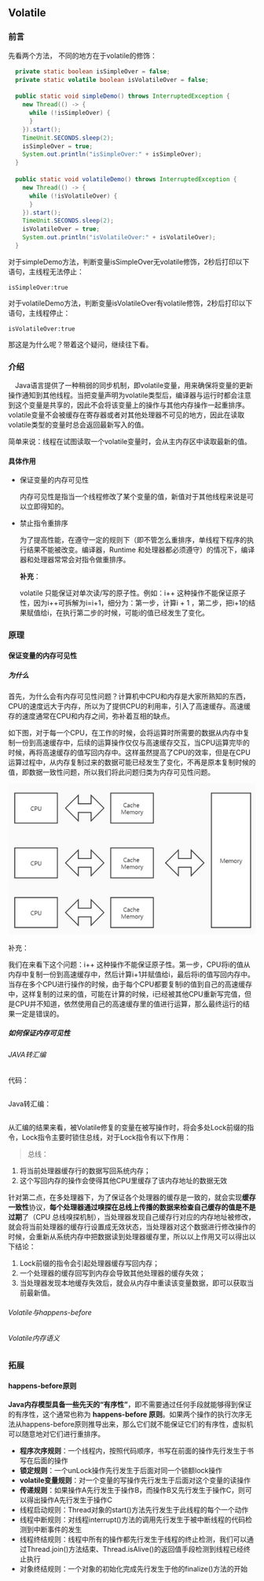 ## Volatile

### 前言

先看两个方法， 不同的地方在于volatile的修饰：

```java
  private static boolean isSimpleOver = false;
  private static volatile boolean isVolatileOver = false;

  public static void simpleDemo() throws InterruptedException {
    new Thread(() -> {
      while (!isSimpleOver) {
      }
    }).start();
    TimeUnit.SECONDS.sleep(2);
    isSimpleOver = true;
    System.out.println("isSimpleOver:" + isSimpleOver);
  }

  public static void volatileDemo() throws InterruptedException {
    new Thread(() -> {
      while (!isVolatileOver) {
      }
    }).start();
    TimeUnit.SECONDS.sleep(2);
    isVolatileOver = true;
    System.out.println("isVolatileOver:" + isVolatileOver);
  }
```

对于simpleDemo方法，判断变量isSimpleOver无volatile修饰，2秒后打印以下语句，主线程无法停止：

```text
isSimpleOver:true
```

对于volatileDemo方法，判断变量isVolatileOver有volatile修饰，2秒后打印以下语句，主线程停止：

```text
isVolatileOver:true
```

那这是为什么呢？带着这个疑问，继续往下看。

### 介绍

　Java语言提供了一种稍弱的同步机制，即volatile变量，用来确保将变量的更新操作通知到其他线程。当把变量声明为volatile类型后，编译器与运行时都会注意到这个变量是共享的，因此不会将该变量上的操作与其他内存操作一起重排序。volatile变量不会被缓存在寄存器或者对其他处理器不可见的地方，因此在读取volatile类型的变量时总会返回最新写入的值。

简单来说：线程在试图读取一个volatile变量时，会从主内存区中读取最新的值。

#### 具体作用

- 保证变量的内存可见性

  内存可见性是指当一个线程修改了某个变量的值，新值对于其他线程来说是可以立即得知的。

- 禁止指令重排序

  为了提高性能，在遵守一定的规则下（即不管怎么重排序，单线程下程序的执行结果不能被改变。编译器，Runtime 和处理器都必须遵守）的情况下，编译器和处理器常常会对指令做重排序。
  
  
  
  **补充**：
  
  volatile 只能保证对单次读/写的原子性。例如：i++ 这种操作不能保证原子性，因为i++可拆解为i=i+1，细分为：第一步，计算i + 1 ，第二步，把i+1的结果赋值给i，在执行第二步的时候，可能i的值已经发生了变化。

### 原理

#### 保证变量的内存可见性

##### 为什么

首先，为什么会有内存可见性问题？计算机中CPU和内存是大家所熟知的东西，CPU的速度远大于内存，所以为了提供CPU的利用率，引入了高速缓存。高速缓存的速度通常在CPU和内存之间，弥补着互相的缺点。

如下图，对于每一个CPU，在工作的时候，会将运算时所需要的数据从内存中复制一份到高速缓存中，后续的运算操作仅仅与高速缓存交互，当CPU运算完毕的时候，再将高速缓存的值写回内存中。这样虽然提高了CPU的效率，但是在CPU运算过程中，从内存复制过来的数据可能已经发生了变化，不再是原本复制时候的值，即数据一致性问题，所以我们将此问题归类为内存可见性问题。

![JMM](Volatile.assets/JMM.jpg)

补充：

我们在来看下这个问题：i++ 这种操作不能保证原子性。第一步，CPU将i的值从内存中复制一份到高速缓存中，然后计算i+1并赋值给i，最后将i的值写回内存中。当存在多个CPU进行操作的时候，由于每个CPU都要复制i的值到自己的高速缓存中，这样复制的过来的值，可能在计算的时候，i已经被其他CPU重新写完值，但是CPU并不知道，依然使用自己的高速缓存里的值进行运算，那么最终运行的结果一定是错误的。

##### 如何保证内存可见性

###### JAVA转汇编

代码：

```java

```

Java转汇编：

```vb

```

从汇编的结果来看，被Volatile修复的变量在被写操作时，将会多处Lock前缀的指令，Lock指令主要时锁住总线，对于Lock指令有以下作用：

> 总线：

1. 将当前处理器缓存行的数据写回系统内存；
2. 这个写回内存的操作会使得其他CPU里缓存了该内存地址的数据无效

针对第二点，在多处理器下，为了保证各个处理器的缓存是一致的，就会实现**缓存一致性**协议，**每个处理器通过嗅探在总线上传播的数据来检查自己缓存的值是不是过期**了（CPU 总线嗅探机制），当处理器发现自己缓存行对应的内存地址被修改，就会将当前处理器的缓存行设置成无效状态，当处理器对这个数据进行修改操作的时候，会重新从系统内存中把数据读到处理器缓存里，所以以上作用又可以得出以下结论：

1. Lock前缀的指令会引起处理器缓存写回内存；
2. 一个处理器的缓存回写到内存会导致其他处理器的缓存失效；
3. 当处理器发现本地缓存失效后，就会从内存中重读该变量数据，即可以获取当前最新值。

###### Volatile与happens-before



###### Volatile内存语义





### 拓展

#### happens-before原则

**Java内存模型具备一些先天的“有序性”**，即不需要通过任何手段就能够得到保证的有序性，这个通常也称为 **happens-before 原则**。如果两个操作的执行次序无法从happens-before原则推导出来，那么它们就不能保证它们的有序性，虚拟机可以随意地对它们进行重排序。

- **程序次序规则**：一个线程内，按照代码顺序，书写在前面的操作先行发生于书写在后面的操作
- **锁定规则**：一个unLock操作先行发生于后面对同一个锁额lock操作
- **volatile变量规则**：对一个变量的写操作先行发生于后面对这个变量的读操作
- **传递规则**：如果操作A先行发生于操作B，而操作B又先行发生于操作C，则可以得出操作A先行发生于操作C
- 线程启动规则：Thread对象的start()方法先行发生于此线程的每个一个动作
- 线程中断规则：对线程interrupt()方法的调用先行发生于被中断线程的代码检测到中断事件的发生
- 线程终结规则：线程中所有的操作都先行发生于线程的终止检测，我们可以通过Thread.join()方法结束、Thread.isAlive()的返回值手段检测到线程已经终止执行
- 对象终结规则：一个对象的初始化完成先行发生于他的finalize()方法的开始

